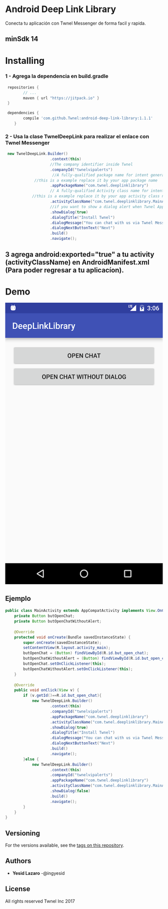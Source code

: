 # Android Deep Link Library
Conecta tu aplicación con Twnel Messenger de forma facil y rapida.

## minSdk 14
# Installing
### 1 - Agrega la dependencia en build.gradle

```groovy
 repositories {
        // ...
        maven { url "https://jitpack.io" }
 }
```
```groovy
 dependencies {
        compile 'com.github.Twnel:android-deep-link-library:1.1.1'
	}
```
### 2 - Usa la clase TwnelDeepLink para realizar el enlace con Twnel Messenger
```java
 new TwnelDeepLink.Builder()
                    .context(this)
                    //The company identifier inside Twnel
                    .companyId("twnelvipalerts")
                     //A fully-qualified package name for intent generation (used to return to your app)
		     //this is a example replace it by your app package name
                    .appPackageName("com.twnel.deeplinklibrary")
                    // A fully-qualified Activity class name for intent generation (used to return to your app).
		    //this is a example replace it by your app activity class name
                    .activityClassName("com.twnel.deeplinklibrary.MainActivity")
                    //if you want to show a dialog alert when Twnel App is not installed 
                    .showDialog(true)
                    .dialogTitle("Install Twnel")
                    .dialogMessage("You can chat with us via Twnel Messenger 24/7")
                    .dialogNextButtonText("Next")
                    .build()
                    .navigate();	
```
## 3 **agrega android:exported="true" a tu activity (activityClassName) en  AndroidManifest.xml (Para poder regresar a tu aplicacíon).**

# Demo
![Alt text](https://github.com/Twnel/android-deep-link-library/blob/master/art/demo_deeplink.png)
## Ejemplo
```java
public class MainActivity extends AppCompatActivity implements View.OnClickListener {
    private Button butOpenChat;
    private Button butOpenChatWithoutAlert;

    @Override
    protected void onCreate(Bundle savedInstanceState) {
        super.onCreate(savedInstanceState);
        setContentView(R.layout.activity_main);
        butOpenChat = (Button) findViewById(R.id.but_open_chat);
        butOpenChatWithoutAlert = (Button) findViewById(R.id.but_open_chat_without_dialog);
        butOpenChat.setOnClickListener(this);
        butOpenChatWithoutAlert.setOnClickListener(this);
    }

    @Override
    public void onClick(View v) {
        if (v.getId()==R.id.but_open_chat){
            new TwnelDeepLink.Builder()
                    .context(this)
                    .companyId("twnelvipalerts")
                    .appPackageName("com.twnel.deeplinklibrary")
                    .activityClassName("com.twnel.deeplinklibrary.MainActivity")
                    .showDialog(true)
                    .dialogTitle("Install Twnel")
                    .dialogMessage("You can chat with us via Twnel Messenger 24/7")
                    .dialogNextButtonText("Next")
                    .build()
                    .navigate();
        }else {
            new TwnelDeepLink.Builder()
                    .context(this)
                    .companyId("twnelvipalerts")
                    .appPackageName("com.twnel.deeplinklibrary")
                    .activityClassName("com.twnel.deeplinklibrary.MainActivity")
                    .showDialog(false)
                    .build()
                    .navigate();
        }
    }
}

```
## Versioning

For the versions available, see the [tags on this repository](https://github.com/Twnel/android-deep-link-library/releases). 

## Authors

* **Yesid Lazaro** -@ingyesid 

## License

All rights reserved Twnel Inc 2017
